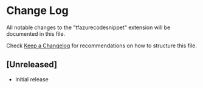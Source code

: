 # Change Log

All notable changes to the "tfazurecodesnippet" extension will be documented in this file.

Check [Keep a Changelog](http://keepachangelog.com/) for recommendations on how to structure this file.

## [Unreleased]

- Initial release
